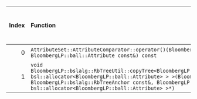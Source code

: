 |   Index | Function                                                                                                                                                                                                                                                                                                                                                         |   Difference in number of lines |   Function size difference in bytes | Disassembly                                                |   Number of lines in `assume` build |   Number of bytes in `assume` build |   Number of lines in `none` build |   Number of bytes in `none` build |
|--------:|:-----------------------------------------------------------------------------------------------------------------------------------------------------------------------------------------------------------------------------------------------------------------------------------------------------------------------------------------------------------------|--------------------------------:|------------------------------------:|:-----------------------------------------------------------|------------------------------------:|------------------------------------:|----------------------------------:|----------------------------------:|
|       0 | `AttributeSet::AttributeComparator::operator()(BloombergLP::ball::Attribute const&, BloombergLP::ball::Attribute const&) const`                                                                                                                                                                                                                                  |                              -5 |                                 -16 | [Assumed](0.assume.s), [Ignored](0.none.s), [Diff](0.diff) |                                 176 |                             4273920 |                               192 |                           4269392 |
|       1 | `void BloombergLP::bslalg::RbTreeUtil::copyTree<BloombergLP::bslstl::TreeNodePool<BloombergLP::ball::Attribute, bsl::allocator<BloombergLP::ball::Attribute> > >(BloombergLP::bslalg::RbTreeAnchor*, BloombergLP::bslalg::RbTreeAnchor const&, BloombergLP::bslstl::TreeNodePool<BloombergLP::ball::Attribute, bsl::allocator<BloombergLP::ball::Attribute> >*)` |                            -271 |                               -1216 | [Assumed](1.assume.s), [Ignored](1.none.s), [Diff](1.diff) |                                 352 |                             4278608 |                              1568 |                           4274160 |